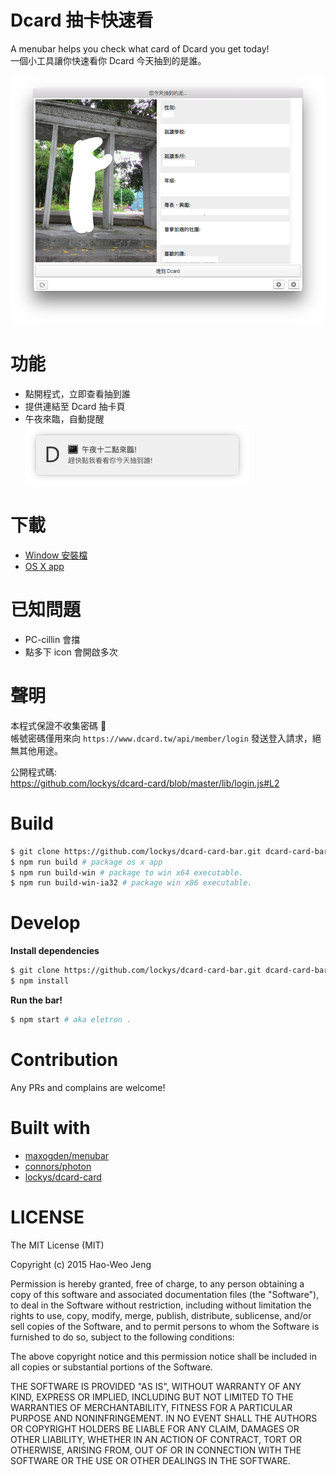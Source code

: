 Dcard 抽卡快速看
==
A menubar helps you check what card of Dcard you get today!  
一個小工具讓你快速看你 Dcard 今天抽到的是誰。

![](./media/shot.png)

# 功能
- 點開程式，立即查看抽到誰
- 提供連結至 Dcard 抽卡頁
- 午夜來臨，自動提醒  
![](./media/notifier.png)

# 下載
- [Window 安裝檔](https://github.com/lockys/dcard-bar/releases/download/0.0.2/dcard-bar-setup.exe)  
- [OS X app](https://github.com/lockys/dcard-bar/releases/download/0.0.2/dcard-card-bar.zip)

# 已知問題  
- PC-cillin 會擋
- 點多下 icon 會開啟多次

# 聲明
本程式保證不收集密碼 :pray:  
帳號密碼僅用來向 `https://www.dcard.tw/api/member/login` 發送登入請求，絕無其他用途。

公開程式碼:   
https://github.com/lockys/dcard-card/blob/master/lib/login.js#L2

# Build

```sh
$ git clone https://github.com/lockys/dcard-card-bar.git dcard-card-bar && cd dcard-card-bar
$ npm run build # package os x app
$ npm run build-win # package to win x64 executable.
$ npm run build-win-ia32 # package win x86 executable.
```

# Develop

**Install dependencies**
```sh
$ git clone https://github.com/lockys/dcard-card-bar.git dcard-card-bar && cd dcard-card-bar
$ npm install
```

**Run the bar!**
```sh
$ npm start # aka eletron .
```

# Contribution
Any PRs and complains are welcome!

# Built with

- [maxogden/menubar](https://github.com/maxogden/menubar)
- [connors/photon](https://github.com/connors/photon)
- [lockys/dcard-card](https://github.com/lockys/dcard-card)

# LICENSE
The MIT License (MIT)

Copyright (c) 2015 Hao-Weo Jeng

Permission is hereby granted, free of charge, to any person obtaining a copy
of this software and associated documentation files (the "Software"), to deal
in the Software without restriction, including without limitation the rights
to use, copy, modify, merge, publish, distribute, sublicense, and/or sell
copies of the Software, and to permit persons to whom the Software is
furnished to do so, subject to the following conditions:

The above copyright notice and this permission notice shall be included in all
copies or substantial portions of the Software.

THE SOFTWARE IS PROVIDED "AS IS", WITHOUT WARRANTY OF ANY KIND, EXPRESS OR
IMPLIED, INCLUDING BUT NOT LIMITED TO THE WARRANTIES OF MERCHANTABILITY,
FITNESS FOR A PARTICULAR PURPOSE AND NONINFRINGEMENT. IN NO EVENT SHALL THE
AUTHORS OR COPYRIGHT HOLDERS BE LIABLE FOR ANY CLAIM, DAMAGES OR OTHER
LIABILITY, WHETHER IN AN ACTION OF CONTRACT, TORT OR OTHERWISE, ARISING FROM,
OUT OF OR IN CONNECTION WITH THE SOFTWARE OR THE USE OR OTHER DEALINGS IN THE
SOFTWARE.
